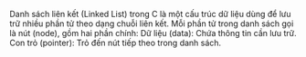Danh sách liên kết (Linked List) trong C là một cấu trúc dữ liệu dùng để lưu trữ nhiều phần tử theo dạng chuỗi liên kết. Mỗi phần tử trong danh sách gọi là nút (node), gồm hai phần chính:
Dữ liệu (data): Chứa thông tin cần lưu trữ.
Con trỏ (pointer): Trỏ đến nút tiếp theo trong danh sách.

